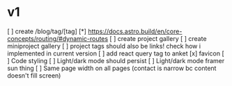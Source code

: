 # v1
[ ] create /blog/tag/[tag]
  [*] https://docs.astro.build/en/core-concepts/routing/#dynamic-routes
[ ] create project gallery
[ ] create miniproject gallery
  [ ] project tags should also be links! check how i implemented in current version
[ ] add react query tag to anket
[x] favicon
[ ] Code styling
[ ] Light/dark mode should persist
[ ] Light/dark mode framer sun thing
[ ] Same page width on all pages (contact is narrow bc content doesn't fill screen)